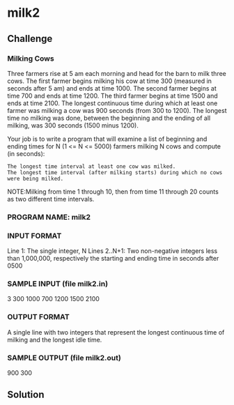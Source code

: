 # milk2

## Challenge
### Milking Cows

Three farmers rise at 5 am each morning and head for the barn to milk three cows. The first farmer begins milking his cow at time 300 (measured in seconds after 5 am) and ends at time 1000. The second farmer begins at time 700 and ends at time 1200. The third farmer begins at time 1500 and ends at time 2100. The longest continuous time during which at least one farmer was milking a cow was 900 seconds (from 300 to 1200). The longest time no milking was done, between the beginning and the ending of all milking, was 300 seconds (1500 minus 1200).

Your job is to write a program that will examine a list of beginning and ending times for N (1 <= N <= 5000) farmers milking N cows and compute (in seconds):

    The longest time interval at least one cow was milked.
    The longest time interval (after milking starts) during which no cows were being milked. 

NOTE:Milking from time 1 through 10, then from time 11 through 20 counts as two different time intervals.
### PROGRAM NAME: milk2
### INPUT FORMAT
Line 1: 	The single integer, N
Lines 2..N+1: 	Two non-negative integers less than 1,000,000, respectively the starting and ending time in seconds after 0500
### SAMPLE INPUT (file milk2.in)

3
300 1000
700 1200
1500 2100

### OUTPUT FORMAT
A single line with two integers that represent the longest continuous time of milking and the longest idle time.
### SAMPLE OUTPUT (file milk2.out)

900 300

## Solution


